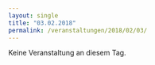 ```yaml
---
layout: single
title: "03.02.2018"
permalink: /veranstaltungen/2018/02/03/
---
```


Keine Veranstaltung an diesem Tag.
